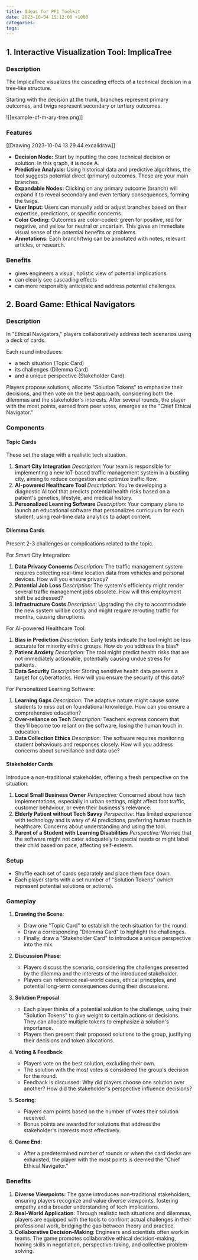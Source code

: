 ```yaml
---
title: Ideas for PP1 Toolkit
date: 2023-10-04 15:12:00 +1000
categories: 
tags: 
---
```


## 1. Interactive Visualization Tool: ImplicaTree

### Description

The ImplicaTree visualizes the cascading effects of a technical decision in a tree-like structure. 

Starting with the decision at the trunk, branches represent primary outcomes, and twigs represent secondary or tertiary outcomes.

![[example-of-m-ary-tree.png]]

### Features

[[Drawing 2023-10-04 13.29.44.excalidraw]]

- **Decision Node:** Start by inputting the core technical decision or solution. In this graph, it is node A.
- **Predictive Analysis:** Using historical data and predictive algorithms, the tool suggests potential direct (primary) outcomes. These are your main branches.
- **Expandable Nodes:** Clicking on any primary outcome (branch) will expand it to reveal secondary and even tertiary consequences, forming the twigs.
- **User Input:** Users can manually add or adjust branches based on their expertise, predictions, or specific concerns.
- **Color Coding:** Outcomes are color-coded: green for positive, red for negative, and yellow for neutral or uncertain. This gives an immediate visual sense of the potential benefits or problems.
- **Annotations:** Each branch/twig can be annotated with notes, relevant articles, or research.

### Benefits

- gives engineers a visual, holistic view of potential implications.
- can clearly see cascading effects
- can more responsibly anticipate and address potential challenges.

## 2. Board Game: Ethical Navigators

### Description

In "Ethical Navigators," players collaboratively address tech scenarios using a deck of cards. 

Each round introduces:

- a tech situation (Topic Card)
- its challenges (Dilemma Card)
- and a unique perspective (Stakeholder Card). 

Players propose solutions, allocate "Solution Tokens" to emphasize their decisions, and then vote on the best approach, considering both the dilemmas and the stakeholder's interests. After several rounds, the player with the most points, earned from peer votes, emerges as the "Chief Ethical Navigator."

### Components

#### Topic Cards

These set the stage with a realistic tech situation.

1. **Smart City Integration** _Description:_ Your team is responsible for implementing a new IoT-based traffic management system in a bustling city, aiming to reduce congestion and optimize traffic flow.
2. **AI-powered Healthcare Tool** _Description:_ You're developing a diagnostic AI tool that predicts potential health risks based on a patient's genetics, lifestyle, and medical history.
3. **Personalized Learning Software** _Description:_ Your company plans to launch an educational software that personalizes curriculum for each student, using real-time data analytics to adapt content.

#### Dilemma Cards

Present 2-3 challenges or complications related to the topic.

For Smart City Integration: 

1. **Data Privacy Concerns** _Description:_ The traffic management system requires collecting real-time location data from vehicles and personal devices. How will you ensure privacy?
2. **Potential Job Loss** _Description:_ The system's efficiency might render several traffic management jobs obsolete. How will this employment shift be addressed?
3. **Infrastructure Costs** _Description:_ Upgrading the city to accommodate the new system will be costly and might require rerouting traffic for months, causing disruptions.

For AI-powered Healthcare Tool: 

1. **Bias in Prediction** _Description:_ Early tests indicate the tool might be less accurate for minority ethnic groups. How do you address this bias?
2. **Patient Anxiety** _Description:_ The tool might predict health risks that are not immediately actionable, potentially causing undue stress for patients.
3. **Data Security** _Description:_ Storing sensitive health data presents a target for cyberattacks. How will you ensure the security of this data?

For Personalized Learning Software:

1. **Learning Gaps** _Description:_ The adaptive nature might cause some students to miss out on foundational knowledge. How can you ensure a comprehensive education?
2. **Over-reliance on Tech** _Description:_ Teachers express concern that they'll become too reliant on the software, losing the human touch in education.
3. **Data Collection Ethics** _Description:_ The software requires monitoring student behaviours and responses closely. How will you address concerns about surveillance and data use?

#### Stakeholder Cards

Introduce a non-traditional stakeholder, offering a fresh perspective on the situation.

1. **Local Small Business Owner** _Perspective:_ Concerned about how tech implementations, especially in urban settings, might affect foot traffic, customer behaviour, or even their business's relevance.
2. **Elderly Patient without Tech Savvy** _Perspective:_ Has limited experience with technology and is wary of AI predictions, preferring human touch in healthcare. Concerns about understanding and using the tool.
3. **Parent of a Student with Learning Disabilities** _Perspective:_ Worried that the software might not cater adequately to special needs or might label their child based on pace, affecting self-esteem.

### Setup

- Shuffle each set of cards separately and place them face down.
- Each player starts with a set number of "Solution Tokens" (which represent potential solutions or actions).

### Gameplay

1. **Drawing the Scene**:
    - Draw one "Topic Card" to establish the tech situation for the round.
    - Draw a corresponding "Dilemma Card" to highlight the challenges.
    - Finally, draw a "Stakeholder Card" to introduce a unique perspective into the mix.

2. **Discussion Phase**:
    - Players discuss the scenario, considering the challenges presented by the dilemma and the interests of the introduced stakeholder.
    - Players can reference real-world cases, ethical principles, and potential long-term consequences during their discussions.

3. **Solution Proposal**:
    - Each player thinks of a potential solution to the challenge, using their "Solution Tokens" to give weight to certain actions or decisions. They can allocate multiple tokens to emphasize a solution's importance.
    - Players then present their proposed solutions to the group, justifying their decisions and token allocations.

4. **Voting & Feedback**:
    - Players vote on the best solution, excluding their own.
    - The solution with the most votes is considered the group's decision for the round.
    - Feedback is discussed: Why did players choose one solution over another? How did the stakeholder's perspective influence decisions?

5. **Scoring**:
    - Players earn points based on the number of votes their solution received.
    - Bonus points are awarded for solutions that address the stakeholder's interests most effectively.

6. **Game End**:
    - After a predetermined number of rounds or when the card decks are exhausted, the player with the most points is deemed the "Chief Ethical Navigator."

### Benefits

1. **Diverse Viewpoints:** The game introduces non-traditional stakeholders, ensuring players recognize and value diverse viewpoints, fostering empathy and a broader understanding of tech implications.
2. **Real-World Application**: Through realistic tech situations and dilemmas, players are equipped with the tools to confront actual challenges in their professional work, bridging the gap between theory and practice.
3. **Collaborative Decision-Making**: Engineers and scientists often work in teams. The game promotes collaborative ethical decision-making, honing skills in negotiation, perspective-taking, and collective problem-solving.